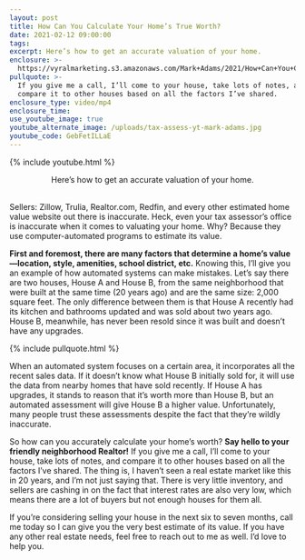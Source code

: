 ```yaml
---
layout: post
title: How Can You Calculate Your Home’s True Worth?
date: 2021-02-12 09:00:00
tags:
excerpt: Here’s how to get an accurate valuation of your home.
enclosure: >-
  https://vyralmarketing.s3.amazonaws.com/Mark+Adams/2021/How+Can+You+Calculate+Your+Home%E2%80%99s+True+Worth_.mp4
pullquote: >-
  If you give me a call, I’ll come to your house, take lots of notes, and
  compare it to other houses based on all the factors I’ve shared.
enclosure_type: video/mp4
enclosure_time:
use_youtube_image: true
youtube_alternate_image: /uploads/tax-assess-yt-mark-adams.jpg
youtube_code: GebFetILLaE
---
```


{% include youtube.html %}

<center>Here&rsquo;s how to get an accurate valuation of your home.</center>

<center>&nbsp;</center>

Sellers: Zillow, Trulia, Realtor.com, Redfin, and every other estimated home value website out there is inaccurate. Heck, even your tax assessor’s office is inaccurate when it comes to valuating your home. Why? Because they use computer-automated programs to estimate its value.&nbsp;&nbsp;

**First and foremost, there are many factors that determine a home’s value—location, style, amenities, school district, etc.** Knowing this, I’ll give you an example of how automated systems can make mistakes. Let’s say there are two houses, House A and House B, from the same neighborhood that were built at the same time (20 years ago) and are the same size: 2,000 square feet. The only difference between them is that House A recently had its kitchen and bathrooms updated and was sold about two years ago. House B, meanwhile, has never been resold since it was built and doesn’t have any upgrades.&nbsp;

{% include pullquote.html %}

When an automated system focuses on a certain area, it incorporates all the recent sales data. If it doesn’t know what House B initially sold for, it will use the data from nearby homes that have sold recently. If House A has upgrades, it stands to reason that it’s worth more than House B, but an automated assessment will give House B a higher value. Unfortunately, many people trust these assessments despite the fact that they’re wildly inaccurate.&nbsp;

So how can you accurately calculate your home’s worth? **Say hello to your friendly neighborhood Realtor\!** If you give me a call, I’ll come to your house, take lots of notes, and compare it to other houses based on all the factors I’ve shared. The thing is, I haven’t seen a real estate market like this in 20 years, and I’m not just saying that. There is very little inventory, and sellers are cashing in on the fact that interest rates are also very low, which means there are a lot of buyers but not enough houses for them all.&nbsp;

If you’re considering selling your house in the next six to seven months, call me today so I can give you the very best estimate of its value. If you have any other real estate needs, feel free to reach out to me as well. I’d love to help you.
